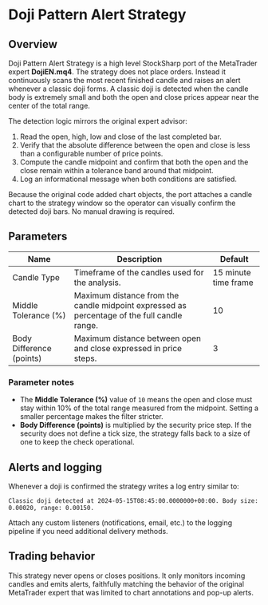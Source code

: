 # Doji Pattern Alert Strategy

## Overview
Doji Pattern Alert Strategy is a high level StockSharp port of the MetaTrader expert **DojiEN.mq4**. The strategy does not place
orders. Instead it continuously scans the most recent finished candle and raises an alert whenever a classic doji forms. A classic
doji is detected when the candle body is extremely small and both the open and close prices appear near the center of the total
range.

The detection logic mirrors the original expert advisor:

1. Read the open, high, low and close of the last completed bar.
2. Verify that the absolute difference between the open and close is less than a configurable number of price points.
3. Compute the candle midpoint and confirm that both the open and the close remain within a tolerance band around that midpoint.
4. Log an informational message when both conditions are satisfied.

Because the original code added chart objects, the port attaches a candle chart to the strategy window so the operator can
visually confirm the detected doji bars. No manual drawing is required.

## Parameters
| Name | Description | Default |
| --- | --- | --- |
| Candle Type | Timeframe of the candles used for the analysis. | 15 minute time frame |
| Middle Tolerance (%) | Maximum distance from the candle midpoint expressed as percentage of the full candle range. | 10 |
| Body Difference (points) | Maximum distance between open and close expressed in price steps. | 3 |

### Parameter notes
- The **Middle Tolerance (%)** value of `10` means the open and close must stay within 10% of the total range measured from the
midpoint. Setting a smaller percentage makes the filter stricter.
- **Body Difference (points)** is multiplied by the security price step. If the security does not define a tick size, the strategy
falls back to a size of one to keep the check operational.

## Alerts and logging
Whenever a doji is confirmed the strategy writes a log entry similar to:

```
Classic doji detected at 2024-05-15T08:45:00.0000000+00:00. Body size: 0.00020, range: 0.00150.
```

Attach any custom listeners (notifications, email, etc.) to the logging pipeline if you need additional delivery methods.

## Trading behavior
This strategy never opens or closes positions. It only monitors incoming candles and emits alerts, faithfully matching the
behavior of the original MetaTrader expert that was limited to chart annotations and pop-up alerts.
